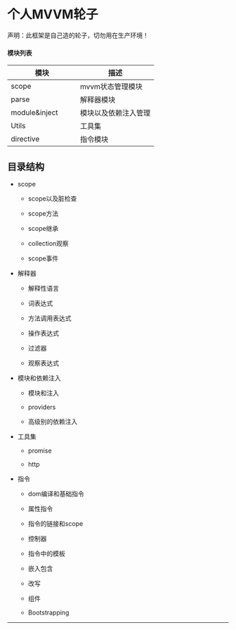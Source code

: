 个人MVVM轮子
=================
声明：此框架是自己造的轮子，切勿用在生产环境！

#### 模块列表 

| 模块 | 描述 |
|---------|-------------|
| scope               | mvvm状态管理模块 |
| parse        | 解释器模块 |
| module&inject         | 模块以及依赖注入管理 |
| Utils    | 工具集 |
| directive    | 指令模块 |

目录结构
-------------------

* scope  

	* scope以及脏检查

	* scope方法

	* scope继承

	* collection观察

	* scope事件  
    
* 解释器  

	* 解释性语言

	* 词表达式

	* 方法调用表达式

	* 操作表达式

	* 过滤器  
    
	* 观察表达式

* 模块和依赖注入  

	* 模块和注入  
    
	* providers  
    
	* 高级别的依赖注入  
  
* 工具集  
	
	* promise  
    
	* http  

* 指令  

	* dom编译和基础指令  
    
	* 属性指令  
    
	* 指令的链接和scope  
    
	* 控制器  
    
	* 指令中的模板  
    
	* 嵌入包含  
    
	* 改写  
    
	* 组件  
    
	* Bootstrapping  
  
****






